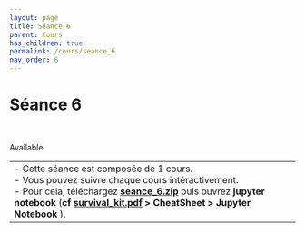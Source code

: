 ```yaml
---
layout: page
title: Séance 6
parent: Cours
has_children: true
permalink: /cours/seance_6
nav_order: 6
---
```


<link rel="stylesheet" href="/css/placement-label.css">   

<div id="containerIntro">
<h1>Séance 6</h1> &nbsp; <p class="label label-green">Available</p>   
</div>

<table><tr><td>
<i>-</i>&nbsp;Cette séance est composée de 1 cours. <br>
<i>-</i>&nbsp;Vous pouvez suivre chaque cours intéractivement.<br>
<i>-</i>&nbsp;Pour cela, téléchargez <a href="/docs/seance_6.zip"><b>seance_6.zip</b></a> puis ouvrez <b>jupyter notebook</b> (<b>cf <a href="/docs/survival_kit.pdf" target="_blank"> survival_kit.pdf</a> > CheatSheet > Jupyter Notebook </b>).
</td></tr></table>